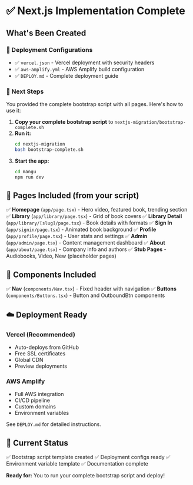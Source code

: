 # ✅ Next.js Implementation Complete

## What's Been Created

### 📁 Deployment Configurations
- ✅ `vercel.json` - Vercel deployment with security headers
- ✅ `aws-amplify.yml` - AWS Amplify build configuration  
- ✅ `DEPLOY.md` - Complete deployment guide

### 🚀 Next Steps

You provided the complete bootstrap script with all pages. Here's how to use it:

1. **Copy your complete bootstrap script** to `nextjs-migration/bootstrap-complete.sh`
2. **Run it:**
   ```bash
   cd nextjs-migration
   bash bootstrap-complete.sh
   ```
3. **Start the app:**
   ```bash
   cd mangu
   npm run dev
   ```

## 📄 Pages Included (from your script)

✅ **Homepage** (`app/page.tsx`) - Hero video, featured book, trending section
✅ **Library** (`app/library/page.tsx`) - Grid of book covers
✅ **Library Detail** (`app/library/[slug]/page.tsx`) - Book details with formats
✅ **Sign In** (`app/signin/page.tsx`) - Animated book background
✅ **Profile** (`app/profile/page.tsx`) - User stats and settings
✅ **Admin** (`app/admin/page.tsx`) - Content management dashboard
✅ **About** (`app/about/page.tsx`) - Company info and authors
✅ **Stub Pages** - Audiobooks, Video, New (placeholder pages)

## 🔧 Components Included

✅ **Nav** (`components/Nav.tsx`) - Fixed header with navigation
✅ **Buttons** (`components/Buttons.tsx`) - Button and OutboundBtn components

## ☁️ Deployment Ready

### Vercel (Recommended)
- Auto-deploys from GitHub
- Free SSL certificates
- Global CDN
- Preview deployments

### AWS Amplify
- Full AWS integration
- CI/CD pipeline
- Custom domains
- Environment variables

See `DEPLOY.md` for detailed instructions.

## 🎯 Current Status

✅ Bootstrap script template created
✅ Deployment configs ready
✅ Environment variable template
✅ Documentation complete

**Ready for:** You to run your complete bootstrap script and deploy!

